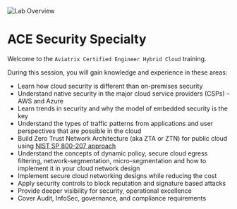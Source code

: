 ![Lab Overview](../../docs/_logos/ace_security_banner.png)

# ACE Security Specialty  

Welcome to the `Aviatrix Certified Engineer Hybrid Cloud` training.

During this session, you will gain knowledge and experience in these areas:

- Learn how cloud security is different than on-premises security
- Understand native security in the major cloud service providers (CSPs) – AWS and Azure
- Learn trends in security and why the model of embedded security is the key
- Understand the types of traffic patterns from applications and user perspectives that are possible in the cloud
- Build Zero Trust Network Architecture (aka ZTA or ZTN) for public cloud using [NIST SP 800-207 approach](https://www.nist.gov/publications/zero-trust-architecture)
- Understand the concepts of dynamic policy, secure cloud egress filtering, network-segmentation, micro-segmentation and how to implement it in your cloud network design
- Implement secure cloud networking designs while reducing the cost
- Apply security controls to block reputation and signature based attacks
- Provide deeper visibility for security, operational excellence
- Cover Audit, InfoSec, governance, and compliance requirements
